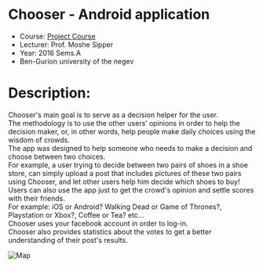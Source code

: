 # Chooser - Android application
* Course: [Project Course](https://www.cs.bgu.ac.il/~proj161/Main)
* Lecturer: Prof. Moshe Sipper
* Year: 2016 Sems.A
* Ben-Gurion university of the negev

# Description:
Chooser's main goal is to serve as a decision helper for the user.<br>
The methodology is to use the other users’ opinions in order to help the decision maker, or, in other words, help people make daily choices using the wisdom of crowds.<br>
The app was designed to help someone who needs to make a decision and choose between two choices.<br>
For example, a user trying to decide between two pairs of shoes in a shoe store, can simply upload a post that includes pictures of these two pairs using Chooser, and let other users help him decide which shoes to buy!<br>
Users can also use the app just to get the crowd's opinion and settle scores with their friends.<br>
For example: iOS or Android? Walking Dead or Game of Thrones?, Playstation or Xbox?, Coffee or Tea? etc...<br>
Chooser uses your facebook account in order to log-in.<br>
Chooser also provides statistics about the votes to get a better understanding of their post's results.<br>


![Map](http://img.photobucket.com/albums/v385/ben_v/154e5b62-804a-4a61-a61e-ce271c1c077c_zps8hvxvqvj.png)

